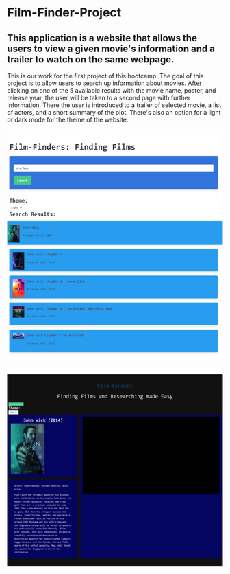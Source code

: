 # Film-Finder-Project

## This application is a website that allows the users to view a given movie's information and a trailer to watch on the same webpage.

This is our work for the first project of this bootcamp. The goal of this project is to allow users to search up information about movies. After clicking on one of the 5 available results with the movie name, poster, and release year, the user will be taken to a second page with further information. There the user is introduced to a trailer of selected movie, a list of actors, and a short summary of the plot. There's also an option for a light or dark mode for the theme of the website.

![alt text](/pictures/lightmode.png)

![alt text](/pictures/darkmode.png)